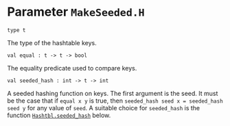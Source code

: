 
# Parameter `MakeSeeded.H`

```
type t
```
The type of the hashtable keys.

```
val equal : t -> t -> bool
```
The equality predicate used to compare keys.

```
val seeded_hash : int -> t -> int
```
A seeded hashing function on keys. The first argument is the seed. It must be the case that if `equal x y` is true, then `seeded_hash seed x = seeded_hash seed y` for any value of `seed`. A suitable choice for `seeded_hash` is the function [`Hashtbl.seeded_hash`](./Stdlib-MoreLabels-Hashtbl.md#val-seeded_hash) below.
